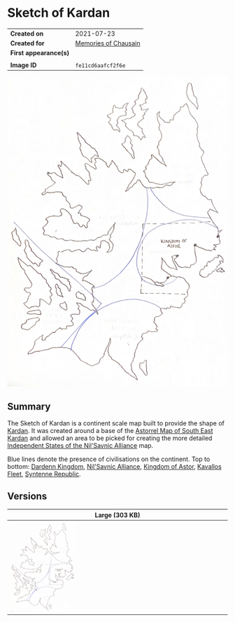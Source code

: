 # Sketch of Kardan

|||
| --- | --- |
| **Created on** | 2021-07-23 |
| **Created for** | [Memories of Chausain](../campaigns/C3-memories-of-chausain.md) |
| **First appearance(s)** | |
||
| **Image ID** | `fe11cd6aafcf2f6e` |

<img src="https://raw.githubusercontent.com/jesskelsall/astarus-images/main/maps/fe11cd6aafcf2f6e-lg.jpg" />

## Summary

The Sketch of Kardan is a continent scale map built to provide the shape of [Kardan](../places/continents/kardan.md). It was created around a base of the [Astorrel Map of South East Kardan](astorrel-map-of-south-east-kardan.md) and allowed an area to be picked for creating the more detailed [Independent States of the Nil'Savnic Alliance](independent-states-of-the-nilsavnic-alliance.md) map.

Blue lines denote the presence of civilisations on the continent. Top to bottom: [Dardenn Kingdom](../civilisations/dardenn-kingdom/dardenn-kingdom.md), [Nil'Savnic Alliance](../civilisations/nilsavnic-alliance/nilsavnic-alliance.md), [Kingdom of Astor](../civilisations/kingdom-of-astor/kingdom-of-astor.md), [Kavallos Fleet](../civilisations/kavallos-fleet/kavallos-fleet.md), [Syntenne Republic](../civilisations/syntenne-republic/syntenne-republic.md).

## Versions

| Large (303 KB) |
| --- |
| <img src="https://raw.githubusercontent.com/jesskelsall/astarus-images/main/maps/fe11cd6aafcf2f6e-lg.jpg" width="30%" /> |
